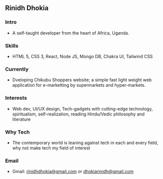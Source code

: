 ## Rinidh Dhokia
### Intro
- A self-taught developer from the heart of Africa, Uganda.

### Skills
- HTML 5, CSS 3, React, Node JS, Mongo DB, Chakra UI, Tailwind CSS

### Currently
- Dveloping Chikubu Shoppers website; a simple fast light weight web application for e-marketting by supermarkets and hyper-markets.

### Interests
- Web dev, UI/UX design, Tech-gadgets with cutting-edge technology, spiritualism, self-realization, reading Hindu/Vedic philosophy and literature

### Why Tech
- The contemporary world is leaning against tech in each and every field, why not make tech my field of interest

### Email
- Gmail: rinidhdhokia@gmail.com or dhokiarinidh@gmail.com
